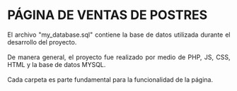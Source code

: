 # PÁGINA DE VENTAS DE POSTRES

<p align="justify">
    El archivo "my_database.sql" contiene la base de datos utilizada durante el desarrollo del proyecto.<br><br>
    De manera general, el proyecto fue realizado por medio de PHP, JS, CSS, HTML y la base de datos MYSQL.<br><br>
    Cada carpeta es parte fundamental para la funcionalidad de la página.
</p>
